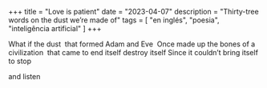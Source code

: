 +++
title = "Love is patient"
date = "2023-04-07"
description = "Thirty-tree words on the dust we’re made of"
tags = [
    "en inglés", "poesia", "inteligência artificial"
]
+++

What if the dust  that formed Adam and Eve  Once made up the bones
of a civilization  that came to end itself destroy itself Since it couldn’t bring itself to stop

and listen
